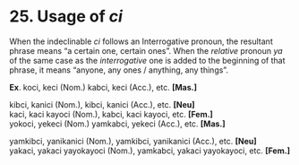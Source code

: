# **25. Usage of** *ci* 
When the indeclinable *ci* follows an Interrogative pronoun, the resultant phrase 
means “a certain one, certain ones”. When the *relative* pronoun *ya* of the same case as 
the *interrogative* one is added to the beginning of that phrase, it means “anyone, any 
ones / anything, any things”.

  **Ex**. koci, keci (Nom.) kabci, keci (Acc.), etc. **[Mas.]** 
  
  kibci, kanici (Nom.), kibci, kanici (Acc.), etc. **[Neu]**  
 kaci, kaci kayoci (Nom.), kabci, kaci kayoci, etc. **[Fem.]**              
   yokoci, yekeci (Nom.) yamkabci, yekeci (Acc.), etc. **[Mas.]**    
   
 yamkibci, yanikanici (Nom.), yamkibci, yanikanici (Acc.), etc. **[Neu]**  
  yakaci, yakaci yayokayoci (Nom.), yamkabci, yakaci yayokayoci, etc. **[Fem.]** 